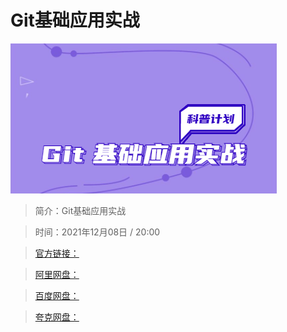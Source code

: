 # Git基础应用实战

![img](../../assets/Cgp9HWGoQ8CAVOfyAACJRvF5eB4503.png)

> 简介：Git基础应用实战

> 时间：2021年12月08日 / 20:00

> [官方链接：]()

> [阿里网盘：]()

> [百度网盘：]()

> [夸克网盘：]()
